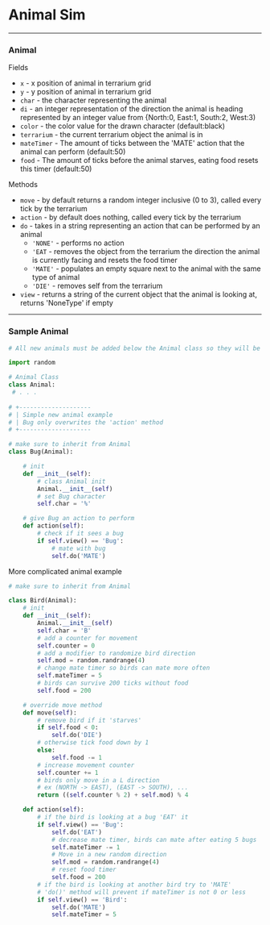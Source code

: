 # Animal Sim
---
### Animal

Fields
* `x` - x position of animal in terrarium grid
* `y` - y position of animal in terrarium grid
* `char` - the character representing the animal
* `di` - an integer representation of the direction the animal is heading represented by an integer value from {North:0, East:1, South:2, West:3)
* `color` - the color value for the drawn character (default:black)
* `terrarium` - the current terrarium object the animal is in
*  `mateTimer` - The amount of ticks between the 'MATE' action that the animal can perform (default:50)
*  `food` - The amount of ticks before the animal starves, eating food resets this timer (default:50)

Methods
* `move` - by default returns a random integer inclusive (0 to 3), called every tick by the terrarium
* `action` - by default does nothing, called every tick by the terrarium
* `do` - takes in a string representing an action that can be performed by an animal 
    * `'NONE'` - performs no action
    * `'EAT` - removes the object from the terrarium the direction the animal is currently facing and resets the food timer
    * `'MATE'` - populates an empty square next to the animal with the same type of animal
    * `'DIE'` - removes self from the terrarium
* `view` - returns a string of the current object that the animal is looking at, returns 'NoneType' if empty

---
### Sample Animal

```python
# All new animals must be added below the Animal class so they will be imported by default into AnimalSim.py

import random

# Animal Class
class Animal:
 # . . .
 
# +--------------------
# | Simple new animal example
# | Bug only overwrites the 'action' method
# +--------------------

# make sure to inherit from Animal
class Bug(Animal):

    # init
    def __init__(self):
        # class Animal init
        Animal.__init__(self)
        # set Bug character
        self.char = '%'

    # give Bug an action to perform
    def action(self):
        # check if it sees a bug
        if self.view() == 'Bug':
            # mate with bug
            self.do('MATE')
```

More complicated animal example
```python
# make sure to inherit from Animal

class Bird(Animal):
    # init
    def __init__(self):
        Animal.__init__(self)
        self.char = 'B'
        # add a counter for movement
        self.counter = 0
        # add a modifier to randomize bird direction
        self.mod = random.randrange(4)
        # change mate timer so birds can mate more often
        self.mateTimer = 5
        # birds can survive 200 ticks without food
        self.food = 200

    # override move method
    def move(self):
        # remove bird if it 'starves'
        if self.food < 0:
            self.do('DIE')
        # otherwise tick food down by 1
        else:
            self.food -= 1
        # increase movement counter
        self.counter += 1
        # birds only move in a L direction 
        # ex (NORTH -> EAST), (EAST -> SOUTH), ...
        return ((self.counter % 2) + self.mod) % 4

    def action(self):
        # if the bird is looking at a bug 'EAT' it
        if self.view() == 'Bug':
            self.do('EAT')
            # decrease mate timer, birds can mate after eating 5 bugs
            self.mateTimer -= 1
            # Move in a new random direction
            self.mod = random.randrange(4)
            # reset food timer
            self.food = 200
        # if the bird is looking at another bird try to 'MATE'
        # 'do()' method will prevent if mateTimer is not 0 or less
        if self.view() == 'Bird':
            self.do('MATE')
            self.mateTimer = 5
```
